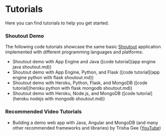# Tutorials

Here you can find tutorials to help you get started.

### Shoutout Demo
The following code tutorials showcase the same basic [Shoutout](http://startupprogrammingdemo.appspot.com/) application implemented with different programming languages and platforms:

- Shoutout demo with App Engine and Java ([code tutorial](app engine java shoutout.md))
- Shoutout demo with App Engine, Python, and Flask ([code tutorial](app engine python with flask shoutout.md))
- Shoutout demo with Heroku, Python, Flask, and MongoDB ([code tutorial](heroku python with flask mongodb shoutout.md))
- Shoutout demo with Heroku, Node.js, and MongoDB ([code tutorial](heroku nodejs with mongodb shoutout.md))

### Recommended Video Tutorials

- Building a demo web app with Java, Angular and MongoDB (and many other recommended frameworks and libraries) by Trisha Gee ([YouTube](https://www.youtube.com/watch?v=VyEdy-l5608))